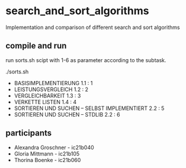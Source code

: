 # search_and_sort_algorithms
Implementation and comparison of different search and sort algorithms

## compile and run
run sorts.sh scipt with 1-6 as parameter according to the subtask.

./sorts.sh <subtask>

- BASISIMPLEMENTIERUNG 1.1  : 1
- LEISTUNGSVERGLEICH 1.2 : 2
- VERGLEICHBARKEIT 1.3 : 3
- VERKETTE LISTEN 1.4 : 4
- SORTIEREN UND SUCHEN – SELBST IMPLEMENTIERT 2.2 : 5
- SORTIEREN UND SUCHEN – STDLIB 2.2 : 6

## participants
* Alexandra Groschner - ic21b040
* Gloria Mittmann - ic21b105
* Thorina Boenke - ic21b060